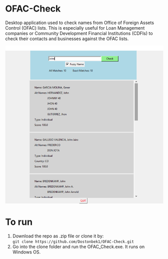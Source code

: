# OFAC-Check

Desktop application used to check names from Office of Foreign Assets Control (OFAC) lists. This is especially useful for Loan Management companies or Community Development Financial Institutions (CDFIs) to check their contacts and businesses against the OFAC lists. 

![OFAC APP Picture](ofac_app.png)

# To run
1. Download the repo as .zip file or clone it by:</br>
    `git clone https://github.com/Dostonbek1/OFAC-Check.git`
2. Go into the clone folder and run the OFAC_Check.exe. It runs on Windows OS.
